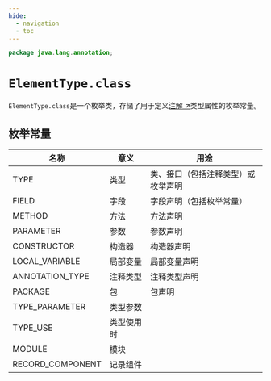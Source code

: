```yaml
---
hide:
  - navigation
  - toc
---
```


```java
package java.lang.annotation;
```

# `ElementType.class`

`ElementType.class`是一个枚举类，存储了用于定义[注解 ↗](../annotation.md)类型属性的枚举常量。

## 枚举常量

| 名称               | 意义    | 用途                |
|------------------|-------|-------------------|
| TYPE             | 类型    | 类、接口（包括注释类型）或枚举声明 |
| FIELD            | 字段    | 字段声明（包括枚举常量）      |
| METHOD           | 方法    | 方法声明              |
| PARAMETER        | 参数    | 参数声明              |
| CONSTRUCTOR      | 构造器   | 构造器声明             |
| LOCAL_VARIABLE   | 局部变量  | 局部变量声明            |
| ANNOTATION_TYPE  | 注释类型  | 注释类型声明            |
| PACKAGE          | 包     | 包声明               |
| TYPE_PARAMETER   | 类型参数  |                   |
| TYPE_USE         | 类型使用时 |                   |
| MODULE           | 模块    |                   |
| RECORD_COMPONENT | 记录组件  |                   |
